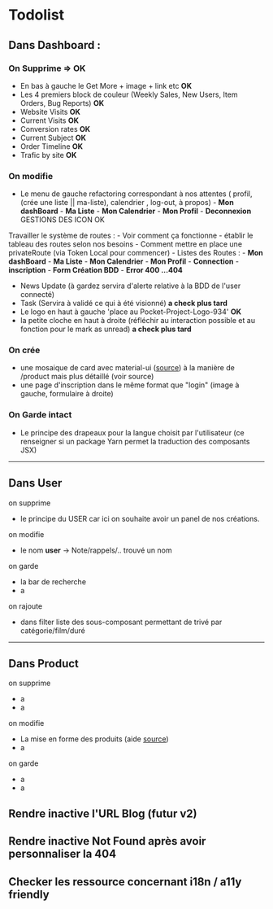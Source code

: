# Todolist

## Dans **Dashboard** :

### On Supprime => **OK**

- En bas à gauche le Get More + image + link etc **OK**
- Les 4 premiers block de couleur (Weekly Sales, New Users, Item Orders, Bug Reports) **OK**
- Website Visits **OK**
- Current Visits **OK**
- Conversion rates **OK**
- Current Subject **OK**
- Order Timeline **OK**
- Trafic by site **OK**

### On modifie

- Le menu de gauche refactoring correspondant à nos attentes ( profil, (crée une liste || ma-liste), calendrier , log-out, à propos)
            - **Mon dashBoard**
            - **Ma Liste**
            - **Mon Calendrier**
            - **Mon Profil**
            - **Deconnexion**
GESTIONS DES ICON OK

Travailler le système de routes :
    - Voir comment ça fonctionne
    - établir le tableau des routes selon nos besoins
    - Comment mettre en place une privateRoute (via Token Local pour commencer)
      - Listes des Routes :
            - **Mon dashBoard**
            - **Ma Liste**
            - **Mon Calendrier**
            - **Mon Profil**
            - **Connection**
            - **inscription**
            - **Form Création BDD**
            - **Error 400 ...404**


- News Update (à gardez servira d'alerte relative à la BDD de l'user connecté)
- Task (Servira à validé ce qui à été visionné) **a check plus tard**
- Le logo en haut à gauche 'place au Pocket-Project-Logo-934' **OK**
- la petite cloche en haut à droite (réfléchir au interaction possible et au fonction pour le mark as unread) **a check plus tard**

### On crée

- une mosaique de card avec material-ui ([source](https://mui.com/material-ui/react-card/)) à la manière de /product mais plus détaillé (voir source)
- une page d'inscription dans le même format que "login" (image à gauche, formulaire à droite)

### On Garde intact


- Le principe des drapeaux pour la langue choisit par l'utilisateur (ce renseigner si un package Yarn permet la traduction des composants JSX)

- - -

## Dans **User**

on supprime

- le principe du USER car ici on souhaite avoir un panel de nos créations.

on modifie

- le nom **user** -> Note/rappels/.. trouvé un nom

on garde

- la bar de recherche
- a

on rajoute

- dans filter liste des sous-composant permettant de trivé par catégorie/film/duré

- - -

## Dans **Product**

on supprime

- a
- a

on modifie

- La mise en forme des produits (aide [source](https://mui.com/material-ui/react-card/))
- a

on garde

- a
- a

## Rendre inactive l'URL Blog (futur v2)

## Rendre inactive Not Found après avoir personnaliser la 404

## Checker les ressource concernant i18n / a11y friendly

